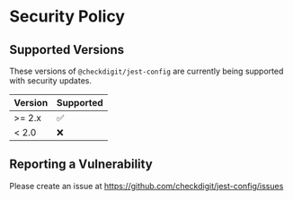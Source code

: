 # Security Policy

## Supported Versions

These versions of `@checkdigit/jest-config` are currently being supported with security updates.

| Version | Supported          |
| ------- | ------------------ |
| \>= 2.x | :white_check_mark: |
| \< 2.0  | :x:                |

## Reporting a Vulnerability

Please create an issue at https://github.com/checkdigit/jest-config/issues
